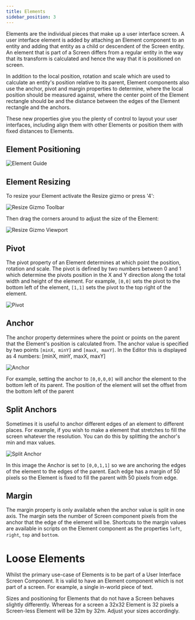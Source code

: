 ```yaml
---
title: Elements
sidebar_position: 3
---
```


Elements are the individual pieces that make up a user interface screen. A user interface element is added by attaching an Element component to an entity and adding that entity as a child or descendent of the Screen entity. An element that is part of a Screen differs from a regular entity in the way that its transform is calculated and hence the way that it is positioned on screen.

In addition to the local position, rotation and scale which are used to calculate an entity's position relative to its parent, Element components also use the anchor, pivot and margin properties to determine, where the local position should be measured against, where the center point of the Element rectangle should be and the distance between the edges of the Element rectangle and the anchors.

These new properties give you the plenty of control to layout your user interfaces, including align them with other Elements or position them with fixed distances to Elements.

## Element Positioning

![Element Guide][1]

## Element Resizing

To resize your Element activate the Resize gizmo or press '4':

![Resize Gizmo Toolbar][5]

Then drag the corners around to adjust the size of the Element:

![Resize Gizmo Viewport][6]

## Pivot

The pivot property of an Element determines at which point the position, rotation and scale. The pivot is defined by two numbers between 0 and 1 which determine the pivots position in the X and Y direction along the total width and height of the element. For example, `[0,0]` sets the pivot to the bottom left of the element, `[1,1]` sets the pivot to the top right of the element.

![Pivot][2]

## Anchor

The anchor property determines where the point or points on the parent that the Element's position is calculated from. The anchor value is specified by two points `[minX, minY]` and `[maxX, maxY]`. In the Editor this is displayed as 4 numbers: [minX, minY, maxX, maxY]

![Anchor][3]

For example, setting the anchor to `[0,0,0,0]` will anchor the element to the bottom left of its parent. The position of the element will set the offset from the bottom left of the parent

## Split Anchors

Sometimes it is useful to anchor different edges of an element to different places. For example, if you wish to make a element that stretches to fill the screen whatever the resolution. You can do this by splitting the anchor's min and max values.

![Split Anchor][4]

In this image the Anchor is set to `[0,0,1,1]` so we are anchoring the edges of the element to the edges of the parent. Each edge has a margin of 50 pixels so the Element is fixed to fill the parent with 50 pixels from edge.

## Margin

The margin property is only available when the anchor value is split in one axis. The margin sets the number of Screen component pixels from the anchor that the edge of the element will be. Shortcuts to the margin values are available in scripts on the Element component as the properties `left`, `right`, `top` and `bottom`.

# Loose Elements

Whilst the primary use-case of Elements is to be part of a User Interface Screen Component. It is valid to have an Element component which is not part of a screen. For example, a single in-world piece of text.

Sizes and positioning for Elements that do not have a Screen behaves slightly differently. Whereas for a screen a 32x32 Element is 32 pixels a Screen-less Element will be 32m by 32m. Adjust your sizes accordingly.

[1]: /images/user-manual/user-interface/elements/element-guide.png
[2]: /images/user-manual/user-interface/elements/pivot.png
[3]: /images/user-manual/user-interface/elements/anchor-editor.png
[4]: /images/user-manual/user-interface/elements/split-anchor.png
[5]: /images/user-manual/user-interface/elements/gizmo-resize.png
[6]: /images/user-manual/user-interface/elements/gizmo-resize-viewport.png
